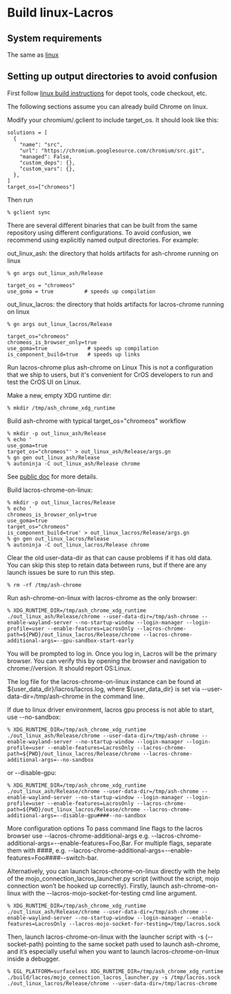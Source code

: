 # Build linux-Lacros

## System requirements
The same as [linux](../linux/build_instructions.md)

## Setting up output directories to avoid confusion
First follow [linux build instructions](../linux/build_instructions.md) for
depot tools, code checkout, etc.

The following sections assume you can already build Chrome on linux.

Modify your chromium/.gclient to include target_os. It should look like this:
```shell
solutions = [
  {
    "name": "src",
    "url": "https://chromium.googlesource.com/chromium/src.git",
    "managed": False,
    "custom_deps": {},
    "custom_vars": {},
  },
]
target_os=["chromeos"]
```

Then run
```shell
% gclient sync
```

There are several different binaries that can be built from the same repository
using different configurations. To avoid confusion, we recommend using
explicitly named output directories. For example:

out_linux_ash: the directory that holds artifacts for ash-chrome running on linux
```shell
% gn args out_linux_ash/Release

target_os = "chromeos"
use_goma = true          # speeds up compilation
```
out_linux_lacros: the directory that holds artifacts for lacros-chrome running on linux
```shell
% gn args out_linux_lacros/Release

target_os="chromeos"
chromeos_is_browser_only=true
use_goma=true             # speeds up compilation
is_component_build=true   # speeds up links
```

Run lacros-chrome plus ash-chrome on Linux
This is not a configuration that we ship to users, but it's convenient for CrOS
developers to run and test the CrOS UI on Linux.

Make a new, empty XDG runtime dir:
```shell
% mkdir /tmp/ash_chrome_xdg_runtime
```

Build ash-chrome with typical target_os="chromeos" workflow
```shell
% mkdir -p out_linux_ash/Release
% echo '
use_goma=true
target_os="chromeos"' > out_linux_ash/Release/args.gn
% gn gen out_linux_ash/Release
% autoninja -C out_linux_ash/Release chrome
```
See [public doc](../chromeos_build_instructions.md) for more details.

Build lacros-chrome-on-linux:
```shell
% mkdir -p out_linux_lacros/Release
% echo '
chromeos_is_browser_only=true
use_goma=true
target_os="chromeos"
is_component_build=true' > out_linux_lacros/Release/args.gn
% gn gen out_linux_lacros/Release
% autoninja -C out_linux_lacros/Release chrome
```

Clear the old user-data-dir as that can cause problems if it has old data.
You can skip this step to retain data between runs, but if there are any
launch issues be sure to run this step.
```shell
% rm -rf /tmp/ash-chrome
```

Run ash-chrome-on-linux with lacros-chrome as the only browser:
```shell
% XDG_RUNTIME_DIR=/tmp/ash_chrome_xdg_runtime ./out_linux_ash/Release/chrome --user-data-dir=/tmp/ash-chrome --enable-wayland-server --no-startup-window --login-manager --login-profile=user --enable-features=LacrosOnly --lacros-chrome-path=${PWD}/out_linux_lacros/Release/chrome --lacros-chrome-additional-args=--gpu-sandbox-start-early
```

You will be prompted to log in. Once you log in, Lacros will be the primary
browser. You can verify this by opening the browser and navigation to
chrome://version. It should report OS:Linux.

The log file for the lacros-chrome-on-linux instance can be found at
${user_data_dir}/lacros/lacros.log, where ${user_data_dir} is set via
--user-data-dir=/tmp/ash-chrome in the command line.

If due to linux driver environment, lacros gpu process is not able to start, use
--no-sandbox:
```shell
% XDG_RUNTIME_DIR=/tmp/ash_chrome_xdg_runtime ./out_linux_ash/Release/chrome --user-data-dir=/tmp/ash-chrome --enable-wayland-server --no-startup-window --login-manager --login-profile=user --enable-features=LacrosOnly --lacros-chrome-path=${PWD}/out_linux_lacros/Release/chrome --lacros-chrome-additional-args=--no-sandbox
```
or --disable-gpu:
```shell
% XDG_RUNTIME_DIR=/tmp/ash_chrome_xdg_runtime ./out_linux_ash/Release/chrome --user-data-dir=/tmp/ash-chrome --enable-wayland-server --no-startup-window --login-manager --login-profile=user --enable-features=LacrosOnly --lacros-chrome-path=${PWD}/out_linux_lacros/Release/chrome --lacros-chrome-additional-args=--disable-gpu####--no-sandbox
```

More configuration options
To pass command line flags to the lacros browser use
--lacros-chrome-additional-args
e.g. --lacros-chrome-additional-args=--enable-features=Foo,Bar.
For multiple flags, separate them with ####,
e.g. --lacros-chrome-additional-args=--enable-features=Foo####--switch-bar.

Alternatively, you can launch lacros-chrome-on-linux directly with the help
of the mojo_connection_lacros_launcher.py script (without the script, mojo
connection won’t be hooked up correctly). Firstly, launch ash-chrome-on-linux
with the --lacros-mojo-socket-for-testing cmd line argument.
```shell
% XDG_RUNTIME_DIR=/tmp/ash_chrome_xdg_runtime ./out_linux_ash/Release/chrome --user-data-dir=/tmp/ash-chrome --enable-wayland-server --no-startup-window --login-manager --enable-features=LacrosOnly --lacros-mojo-socket-for-testing=/tmp/lacros.sock
```

Then, launch lacros-chrome-on-linux with the launcher script with
-s (--socket-path) pointing to the same socket path used to launch ash-chrome,
and it’s especially useful when you want to launch lacros-chrome-on-linux
inside a debugger.
```shell
% EGL_PLATFORM=surfaceless XDG_RUNTIME_DIR=/tmp/ash_chrome_xdg_runtime ./build/lacros/mojo_connection_lacros_launcher.py -s /tmp/lacros.sock ./out_linux_lacros/Release/chrome --user-data-dir=/tmp/lacros-chrome
```
